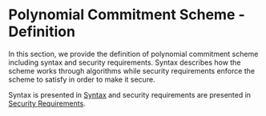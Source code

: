 # Polynomial Commitment Scheme - Definition
In this section, we provide the definition of polynomial commitment scheme including syntax and security requirements. Syntax describes how the scheme works through algorithms while security requirements enforce the scheme to satisfy in order to make it secure.

Syntax is presented in [Syntax](syntax.md) and security requirements are presented in [Security Requirements](security_requirement.md).
